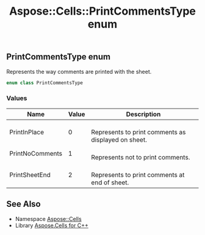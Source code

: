 ﻿---
title: Aspose::Cells::PrintCommentsType enum
linktitle: PrintCommentsType
second_title: Aspose.Cells for C++ API Reference
description: 'Aspose::Cells::PrintCommentsType enum. Represents the way comments are printed with the sheet in C++.'
type: docs
weight: 23600
url: /cpp/aspose.cells/printcommentstype/
---
## PrintCommentsType enum


Represents the way comments are printed with the sheet.

```cpp
enum class PrintCommentsType
```

### Values

| Name | Value | Description |
| --- | --- | --- |
| PrintInPlace | 0 | <br>Represents to print comments as displayed on sheet. |
| PrintNoComments | 1 | <br>Represents not to print comments. |
| PrintSheetEnd | 2 | <br>Represents to print comments at end of sheet. |

## See Also

* Namespace [Aspose::Cells](../)
* Library [Aspose.Cells for C++](../../)
